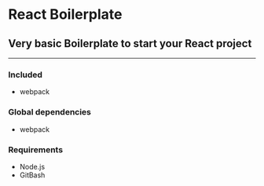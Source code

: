 # React Boilerplate #
## Very basic Boilerplate to start your React project ##
- - - -
### Included ###
* webpack

### Global dependencies ###
* webpack

### Requirements ###
* Node.js
* GitBash